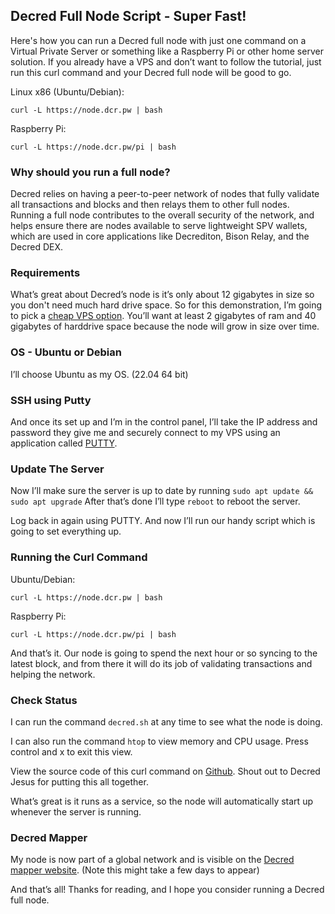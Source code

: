 ## Decred Full Node Script - Super Fast!

Here's how you can run a Decred full node with just one command on a Virtual Private Server or something like a Raspberry Pi or other home server solution. If you already have a VPS and don’t want to follow the tutorial, just run this curl command and your Decred full node will be good to go.

Linux x86 (Ubuntu/Debian):

`curl -L https://node.dcr.pw | bash`

Raspberry Pi:

`curl -L https://node.dcr.pw/pi | bash`

### Why should you run a full node?

Decred relies on having a peer-to-peer network of nodes that fully validate all transactions and blocks and then relays them to other full nodes. Running a full node contributes to the overall security of the network, and helps ensure there are nodes available to serve lightweight SPV wallets, which are used in core applications like Decrediton, Bison Relay, and the Decred DEX.

### Requirements

What’s great about Decred’s node is it’s only about 12 gigabytes in size so you don't need much hard drive space. So for this demonstration, I’m going to pick a [cheap VPS option](https://www.racknerd.com/NewYear/?__cf_chl_tk=QXYDnnt.65Iw9tYB5Cwi3kEhfVONX5wsPpYiPS.qCeQ-1712965943-0.0.1.1-1194). You’ll want at least 2 gigabytes of ram and 40 gigabytes of harddrive space because the node will grow in size over time.

### OS - Ubuntu or Debian

I’ll choose Ubuntu as my OS. (22.04 64 bit)

### SSH using Putty

And once its set up and I’m in the control panel, I’ll take the IP address and password they give me and securely connect to my VPS using an application called [PUTTY](https://putty.org/).

### Update The Server

Now I’ll make sure the server is up to date by running `sudo apt update && sudo apt upgrade` After that’s done I’ll type `reboot` to reboot the server.

Log back in again using PUTTY. And now I’ll run our handy script which is going to set everything up.

### Running the Curl Command

Ubuntu/Debian:

`curl -L https://node.dcr.pw | bash`

Raspberry Pi:

`curl -L https://node.dcr.pw/pi | bash`

And that’s it. Our node is going to spend the next hour or so syncing to the latest block, and from there it will do its job of validating transactions and helping the network.

### Check Status

I can run the command `decred.sh` at any time to see what the node is doing.

I can also run the command `htop` to view memory and CPU usage. Press control and x to exit this view.

View the source code of this curl command on [Github](https://github.com/jzbz/dcr-node/blob/master/index.html). Shout out to Decred Jesus for putting this all together.

What’s great is it runs as a service, so the node will automatically start up whenever the server is running.

### Decred Mapper

My node is now part of a global network and is visible on the [Decred mapper website](https://nodes.jholdstock.uk/). (Note this might take a few days to appear)

And that’s all! Thanks for reading, and I hope you consider running a Decred full node.
